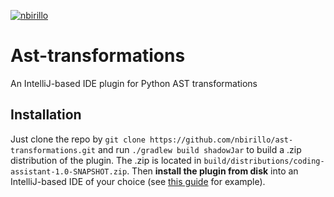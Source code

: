 [![nbirillo](https://circleci.com/gh/nbirillo/ast-transformations/tree/master.svg?style=shield)](https://app.circleci.com/pipelines/github/nbirillo/ast-transformations?branch=master)

# Ast-transformations

An IntelliJ-based IDE plugin for Python AST transformations

## Installation

Just clone the repo by `git clone https://github.com/nbirillo/ast-transformations.git` and run `./gradlew build shadowJar` to build a .zip distribution of the plugin. 
The .zip is located in `build/distributions/coding-assistant-1.0-SNAPSHOT.zip`. Then __install the plugin from disk__ into an IntelliJ-based IDE of your choice
(see [this guide](https://www.jetbrains.com/help/idea/managing-plugins.html#install_plugin_from_disk) for example). 
